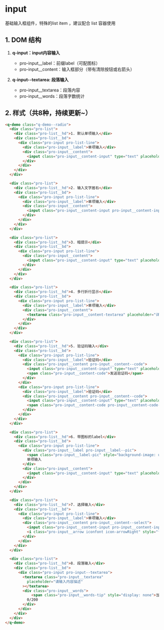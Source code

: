 # input

基础输入框组件，特殊的list item ，建议配合 list 容器使用

## 1. DOM 结构

1. **q-input：input内容输入**

    - pro-input__label：前缀label（可配图标）
    - pro-input__content：输入框部分（带有清除按钮或右箭头）

2. **q-input--textarea: 段落输入**

    - pro-input__textarea：段落内容
    - pro-input__words：段落字数统计

## 2. 样式（共8种，持续更新~）

<template>
  <q-demo class="q-demo--radio">
  <div class="pro-list">
    <div class="pro-list__hd">1. 默认单项输入</div>
    <div class="pro-list__bd">
      <div class="pro-input pro-list-line">
        <div class="pro-input__label">单项输入</div>
        <div class="pro-input__content">
          <input class="pro-input__content-input" type="text" placeholder="请输入内容" />
        </div>
      </div>
    </div>
  </div>

  <div class="pro-list">
    <div class="pro-list__hd">2. 输入文字居右</div>
    <div class="pro-list__bd">
      <div class="pro-input pro-list-line">
        <div class="pro-input__label">单项输入</div>
        <div class="pro-input__content">
          <input class="pro-input__content-input pro-input__content-input--right" type="text" placeholder="请输入内容" />
        </div>
      </div>
    </div>
  </div>

  <div class="pro-list">
    <div class="pro-list__hd">3. 暗提示</div>
    <div class="pro-list__bd">
      <div class="pro-input pro-list-line">
        <div class="pro-input__content">
          <input class="pro-input__content-input" type="text" placeholder="暗提示" />
        </div>
      </div>
    </div>
  </div>

  <div class="pro-list">
    <div class="pro-list__hd">4. 多行折行显示</div>
    <div class="pro-list__bd">
      <div class="pro-input pro-list-line">
        <div class="pro-input__label">单项输入</div>
        <div class="pro-input__content">
          <textarea class="pro-input__content-textarea" placeholder="详细信息文案内容过多的情况下可折行显示"></textarea>
        </div>
      </div>
    </div>
  </div>

  <div class="pro-list">
    <div class="pro-list__hd">5. 验证码输入</div>
    <div class="pro-list__bd">
      <div class="pro-input pro-list-line">
        <div class="pro-input__label">验证码</div>
        <div class="pro-input__content pro-input__content--code">
          <input class="pro-input__content-input" type="text" placeholder="请输入验证码" />
          <span class="pro-input__content-code">发送验证码</span>
        </div>
      </div>
      <div class="pro-input pro-list-line">
        <div class="pro-input__label">验证码</div>
        <div class="pro-input__content pro-input__content--code">
          <input class="pro-input__content-input" type="text" placeholder="请输入验证码" />
          <span class="pro-input__content-code pro-input__content-code--disabled">55s后重发</span>
        </div>
      </div>
    </div>
  </div>

  <div class="pro-list">
    <div class="pro-list__hd">6. 带图标的label</div>
    <div class="pro-list__bd">
      <div class="pro-input pro-list-line">
        <div class="pro-input__label pro-input__label--pic">
          <span class="pro-input__label-pic" style="background-image: url(//img002.qufenqi.com/products/6b/63/6b63320f90b4d53f34adf66a4621f1ac.png)"></span>
          单项输入
        </div>
        <div class="pro-input__content">
          <input class="pro-input__content-input" type="text" placeholder="请输入内容" />
        </div>
      </div>
    </div>
  </div>

  <div class="pro-list">
    <div class="pro-list__hd">7. 选择输入</div>
    <div class="pro-list__bd">
      <div class="pro-input pro-list-line">
        <div class="pro-input__label">单项输入</div>
        <div class="pro-input__content pro-input__content--select">
          <input class="pro-input__content-input pro-input__content-input--right" type="text" disabled placeholder="请选择" />
          <i class="pro-input__arrow iconfont icon-arrowRight" style="font-size: 18px"></i>
        </div>
      </div>
    </div>
  </div>

  <div class="pro-list">
    <div class="pro-list__hd">8. 段落输入</div>
    <div class="pro-list__bd">
      <div class="pro-input pro-input--textarea">
        <textarea class="pro-input__textarea"
          placeholder="请输入内容描述"
        ></textarea>
        <div class="pro-input__words">
            <span class="pro-input__words-tip" style="display: none">当前输入字数超限</span>
          0/200
        </div>
      </div>
    </div>
  </div>
</q-demo>
</template>

```html
<q-demo class="q-demo--radio">
  <div class="pro-list">
    <div class="pro-list__hd">1. 默认单项输入</div>
    <div class="pro-list__bd">
      <div class="pro-input pro-list-line">
        <div class="pro-input__label">单项输入</div>
        <div class="pro-input__content">
          <input class="pro-input__content-input" type="text" placeholder="请输入内容" />
        </div>
      </div>
    </div>
  </div>

  <div class="pro-list">
    <div class="pro-list__hd">2. 输入文字居右</div>
    <div class="pro-list__bd">
      <div class="pro-input pro-list-line">
        <div class="pro-input__label">单项输入</div>
        <div class="pro-input__content">
          <input class="pro-input__content-input pro-input__content-input--right" type="text" placeholder="请输入内容" />
        </div>
      </div>
    </div>
  </div>

  <div class="pro-list">
    <div class="pro-list__hd">3. 暗提示</div>
    <div class="pro-list__bd">
      <div class="pro-input pro-list-line">
        <div class="pro-input__content">
          <input class="pro-input__content-input" type="text" placeholder="暗提示" />
        </div>
      </div>
    </div>
  </div>

  <div class="pro-list">
    <div class="pro-list__hd">4. 多行折行显示</div>
    <div class="pro-list__bd">
      <div class="pro-input pro-list-line">
        <div class="pro-input__label">单项输入</div>
        <div class="pro-input__content">
          <textarea class="pro-input__content-textarea" placeholder="详细信息文案内容过多的情况下可折行显示"></textarea>
        </div>
      </div>
    </div>
  </div>

  <div class="pro-list">
    <div class="pro-list__hd">5. 验证码输入</div>
    <div class="pro-list__bd">
      <div class="pro-input pro-list-line">
        <div class="pro-input__label">验证码</div>
        <div class="pro-input__content pro-input__content--code">
          <input class="pro-input__content-input" type="text" placeholder="请输入验证码" />
          <span class="pro-input__content-code">发送验证码</span>
        </div>
      </div>
      <div class="pro-input pro-list-line">
        <div class="pro-input__label">验证码</div>
        <div class="pro-input__content pro-input__content--code">
          <input class="pro-input__content-input" type="text" placeholder="请输入验证码" />
          <span class="pro-input__content-code pro-input__content-code--disabled">55s后重发</span>
        </div>
      </div>
    </div>
  </div>

  <div class="pro-list">
    <div class="pro-list__hd">6. 带图标的label</div>
    <div class="pro-list__bd">
      <div class="pro-input pro-list-line">
        <div class="pro-input__label pro-input__label--pic">
          <span class="pro-input__label-pic" style="background-image: url(//img002.qufenqi.com/products/6b/63/6b63320f90b4d53f34adf66a4621f1ac.png)"></span>
          单项输入
        </div>
        <div class="pro-input__content">
          <input class="pro-input__content-input" type="text" placeholder="请输入内容" />
        </div>
      </div>
    </div>
  </div>

  <div class="pro-list">
    <div class="pro-list__hd">7. 选择输入</div>
    <div class="pro-list__bd">
      <div class="pro-input pro-list-line">
        <div class="pro-input__label">单项输入</div>
        <div class="pro-input__content pro-input__content--select">
          <input class="pro-input__content-input pro-input__content-input--right" type="text" disabled placeholder="请选择" />
          <i class="pro-input__arrow iconfont icon-arrowRight" style="font-size: 18px"></i>
        </div>
      </div>
    </div>
  </div>

  <div class="pro-list">
    <div class="pro-list__hd">8. 段落输入</div>
    <div class="pro-list__bd">
      <div class="pro-input pro-input--textarea">
        <textarea class="pro-input__textarea"
          placeholder="请输入内容描述"
        ></textarea>
        <div class="pro-input__words">
            <span class="pro-input__words-tip" style="display: none">当前输入字数超限</span>
          0/200
        </div>
      </div>
    </div>
  </div>
</q-demo>
```
